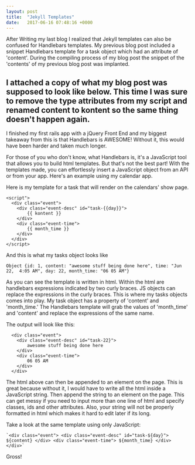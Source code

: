 ```yaml
---
layout: post
title:  "Jekyll Templates"
date:   2017-06-16 07:48:16 +0000
---
```


After Writing my last blog I realized that Jekyll templates can also be confused for Handlebars templates. My previous blog post included a snippet Handlebars template for a task object which had an attribute of 'content'. During the compiling process of my blog post the snippet of the  'contents' of my previous blog post was implanted.

I attached a copy of what my blog post was supposed to look like below. This time I was sure to remove the type attributes from my script and renamed content to kontent so the same thing doesn't happen again.
----------------------------------------------------------------

I finished my first rails app with a jQuery Front End and my biggest takeaway from this is that Handlebars is AWESOME! Without it, this would have been harder and taken much longer.

For those of you who don't know, what Handlebars is, it's a JavaScript tool that allows you to build html templates. But that's not the best part! With the templates made, you can effortlessly  insert a JavaScript object from an API or from your app. Here's an example using my calendar app.

Here is my template for a task that will render on the calendars' show page.

```
<script">
  <div class="event">
    <div class="event-desc" id="task-{{day}}">
        {{ kontent }}
    </div>
    <div class="event-time">
        {{ month_time }}
    </div>
  </div>
</script>
```

And this is what my tasks object looks like

```
Object {id: 1, content: "awesome stuff being done here", time: "Jun 22,  4:05 AM", day: 22, month_time: "06 05 AM"}
```

As you can see the template is written in html. Within the html are handlebars expressions indicated by two curly braces. JS objects can replace the expressions in the curly braces. This is where my tasks objects comes into play. My task object has a property of 'content' and 'month_time.'  The Handlebars template will grab the values of 'month_time' and 'content' and replace the expressions of the same name.

The output will look like this:

```
  <div class="event">
    <div class="event-desc" id="task-22}">
        awesome stuff being done here
    </div>
    <div class="event-time">
        06 05 AM
    </div>
  </div>
```

The html above can then be appended to an element on the page. This is great because without it, I would have to write all the html inside a JavaScript string. Then append the string to an element on the page. This can get messy if you need to input more than one line of html and specify classes, ids and other attributes. Also, your string will not be properly formatted in html which makes it hard to edit later if its long. 

Take a look at the same template using only JavaScript:

```
`<div class="event"> <div class="event-desc" id="task-${day}"> ${content} </div> <div class="event-time"> ${month_time} </div> </div>`
```

Gross! 

